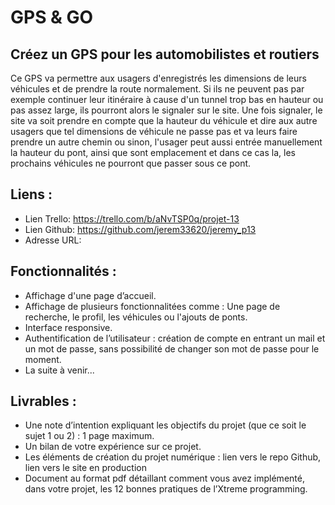 # GPS & GO

## Créez un GPS pour les automobilistes et routiers

Ce GPS va permettre aux usagers d'enregistrés les dimensions de leurs véhicules et de prendre la route normalement. Si ils ne peuvent pas par exemple continuer leur itinéraire à cause d'un tunnel trop bas en hauteur ou pas assez large, ils pourront alors le signaler sur le site. Une fois signaler, le site va soit prendre en compte que la hauteur du véhicule et dire aux autre usagers que tel dimensions de véhicule ne passe pas et va leurs faire prendre un autre chemin ou sinon, l'usager peut aussi entrée manuellement la hauteur du pont, ainsi que sont emplacement et dans ce cas la, les prochains véhicules ne pourront que passer sous ce pont.

## Liens :

- Lien Trello: https://trello.com/b/aNvTSP0q/projet-13
- Lien Github: https://github.com/jerem33620/jeremy_p13
- Adresse URL:

## Fonctionnalités :

- Affichage d'une page d’accueil.
- Affichage de plusieurs fonctionnalitées comme : Une page de recherche, le profil, les véhicules ou l'ajouts de ponts.
- Interface responsive.
- Authentification de l’utilisateur : création de compte en entrant un mail et un mot de passe, sans possibilité de changer son mot de passe pour le moment.
- La suite à venir...

## Livrables :

- Une note d’intention expliquant les objectifs du projet (que ce soit le sujet 1 ou 2) : 1 page maximum.
- Un bilan de votre expérience sur ce projet.
- Les éléments de création du projet numérique : lien vers le repo Github, lien vers le site en production
- Document au format pdf détaillant comment vous avez implémenté, dans votre projet, les 12 bonnes pratiques de l’Xtreme programming.
